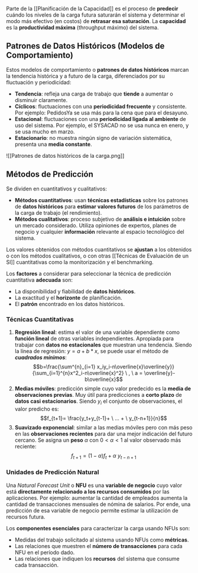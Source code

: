 Parte de la [[Planificación de la Capacidad]] es el proceso de **predecir** cuándo los niveles de la carga futura saturarán el sistema y determinar el modo más efectivo (en costos) de **retrasar esa saturación**. La **capacidad** es la **productividad máxima** (throughput máximo) del sistema.

## Patrones de Datos Históricos (Modelos de Comportamiento)

Estos modelos de comportamiento o **patrones de datos históricos** marcan la tendencia histórica y a futuro de la carga, diferenciados por su fluctuación y periodicidad:
- **Tendencia**: refleja una carga de trabajo que **tiende** a aumentar o disminuir claramente.
- **Cíclicos**: fluctuaciones con una **periodicidad frecuente** y consistente. Por ejemplo: PedidosYa se usa más para la cena que para el desayuno.
- **Estacional**: fluctuaciones con una **periodicidad ligada al ambiente** de uso del sistema. Por ejemplo, el SYSACAD no se usa nunca en enero, y se usa mucho en marzo.
- **Estacionario**: no muestra ningún signo de variación sistemática, presenta una **media constante**.

![[Patrones de datos históricos de la carga.png]]

## Métodos de Predicción

Se dividen en cuantitativos y cualitativos:
- **Métodos cuantitativos**: usan **técnicas estadísticas** sobre los patrones de **datos históricos** para **estimar valores futuros** de los parámetros de la carga de trabajo (el rendimiento).
- **Métodos cualitativos**: proceso subjetivo de **análisis e intuición** sobre un mercado considerado. Utiliza opiniones de expertos, planes de negocio y cualquier **información** relevante al espacio tecnológico del sistema.

Los valores obtenidos con métodos cuantitativos se **ajustan** a los obtenidos o con los métodos cualitativos, o con otras [[Técnicas de Evaluación de un SI]] cuantitativas como la monitorización y el benchmarking.

Los **factores** a considerar para seleccionar la técnica de predicción cuantitativa **adecuada** son:
- La disponibilidad y fiabilidad de **datos históricos**.
- La exactitud y el **horizonte** de planificación.
- El **patrón** encontrado en los datos históricos.

### Técnicas Cuantitativas

1. **Regresión lineal**: estima el valor de una variable dependiente como **función lineal** de otras variables independientes. Apropiada para trabajar con **datos no estacionales** que muestran una tendencia.
Siendo la línea de regresión: $y = a + b * x$, se puede usar el método de ***cuadrados mínimos***: 
$$b=\frac{\sum^{n}_{i=1} x_iy_i-n\overline{x}\overline{y}}{\sum_{i=1}^{n}x^2_i-n\overline{x}^2} \ , \ a = \overline{y}-b\overline{x}$$
2. **Medias móviles**: predicción simple cuyo valor predecido es la **media de observaciones previas**. Muy útil para predicciones a **corto plazo** de **datos casi estacionarios**. Siendo $y_i$ el conjunto de observaciones, el valor predicho es:
$$f_{t+1}= \frac{y_t+y_{t-1}+ \ ... + \ y_{t-n+1}}{n}$$
3. **Suavizado exponencial**: similar a las medias móviles pero con más peso en las **observaciones recientes** para dar una mejor indicación del futuro cercano. Se asigna un **peso** $\alpha$ con $0 < \alpha < 1$ al valor observado más reciente: 
$$f_{t+1}= (1 - \alpha) f_t + \alpha \ y_{t-n+1}$$

### Unidades de Predicción Natural

Una *Natural Forecast Unit* o **NFU** es una **variable de negocio** cuyo valor está **directamente relacionado a los recursos consumidos** por las aplicaciones. Por ejemplo: aumentar la cantidad de empleados aumenta la cantidad de transacciones mensuales de nómina de salarios. Por ende, una predicción de esa variable de negocio permite estimar la utilización de recursos futura.

Los **componentes esenciales** para caracterizar la carga usando NFUs son:
- Medidas del trabajo solicitado al sistema usando NFUs como **métricas**.
- Las relaciones que muestren el **número de transacciones** para cada NFU en el período dado.
- Las relaciones que indiquen los **recursos** del sistema que consume cada transacción.